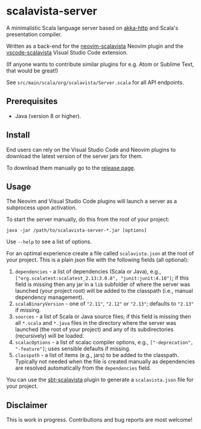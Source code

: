 # scalavista-server

A minimalistic Scala language server based on [akka-http](https://github.com/akka/akka-http) and
Scala's presentation compiler.

Written as a back-end for the [neovim-scalavista](https://github.com/buntec/neovim-scalavista)
Neovim plugin and the [vscode-scalavista](https://github.com/buntec/vscode-scalavista)
Visual Studio Code extension.

(If anyone wants to contribute similar plugins for e.g. Atom or Sublime Text, that would be great!)

See `src/main/scala/org/scalavista/Server.scala` for all API endpoints.

## Prerequisites

- Java (version 8 or higher).

## Install

End users can rely on the Visual Studio Code and Neovim plugins to download
the latest version of the server jars for them.

To download them manually go to the [release page](https://github.com/buntec/scalavista-server/releases).


## Usage

The Neovim and Visual Studio Code plugins will launch
a server as a subprocess upon activation.

To start the server manually, do this from the root of your project:
```
java -jar /path/to/scalavista-server-*.jar [options]
```

Use `--help` to see a list of options.

For an optimal experience create a file called `scalavista.json` at the root of your project.
This is a plain json file with the following fields (all optional):

1. `dependencies` - a list of dependencies (Scala or Java), e.g., `["org.scalatest:scalatest_2.13:3.0.8", "junit:junit:4.10"]`; if this field is missing
then any jar in a `lib` subfolder of where the server was launched (your project root) will be added to the classpath (i.e., manual dependency management).
1. `scalaBinaryVersion` - one of `"2.11"`, `"2.12"` or `"2.13"`; defaults to `"2.13"` if missing.
1. `sources` - a list of Scala or Java source files; if this field is missing then all `*.scala` and `*.java` files
 in the directory where the server was launched (the root of your project) and any of its subdirectories (recursively) will be loaded.
1. `scalacOptions` - a list of scalac compiler options, e.g., `["-deprecation", "-feature"]`; uses sensible defaults if missing.
1. `classpath` - a list of items (e.g., jars) to be added to the classpath. Typically not needed when the file is created manually as dependencies are resolved automatically from the `dependencies` field.

You can use the [sbt-scalavista](https://github.com/buntec/sbt-scalavista)
plugin to generate a `scalavista.json` file for your project.

## Disclaimer

This is work in progress. Contributions and bug reports are most welcome!
